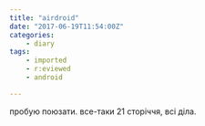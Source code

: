 ```yaml
---
title: "airdroid"
date: "2017-06-19T11:54:00Z"
categories:
    - diary
tags:
    - imported
    - r:eviewed
    - android

---
```


пробую поюзати. все-таки 21 сторіччя, всі діла.
